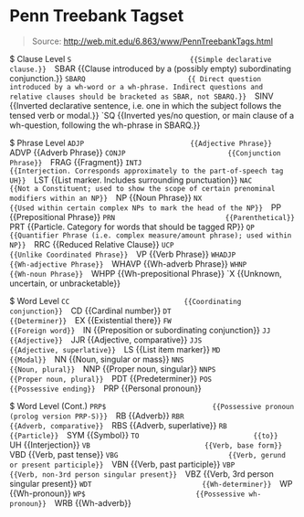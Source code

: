 # Penn Treebank Tagset

> Source: http://web.mit.edu/6.863/www/PennTreebankTags.html

$ Clause Level
    `S                             {{Simple declarative clause.}} 
    `SBAR                          {{Clause introduced by a (possibly empty) subordinating conjunction.}} 
    `SBARQ                         {{ Direct question introduced by a wh-word or a wh-phrase. Indirect questions and relative clauses should be bracketed as SBAR, not SBARQ.}} 
    `SINV                          {{Inverted declarative sentence, i.e. one in which the subject follows the tensed verb or modal.}} 
    `SQ                            {{Inverted yes/no question, or main clause of a wh-question, following the wh-phrase in SBARQ.}} 

$ Phrase Level
    `ADJP                          {{Adjective Phrase}} 
    `ADVP                          {{Adverb Phrase}} 
    `CONJP                         {{Conjunction Phrase}} 
    `FRAG                          {{Fragment}} 
    `INTJ                          {{Interjection. Corresponds approximately to the part-of-speech tag UH}} 
    `LST                           {{List marker. Includes surrounding punctuation}} 
    `NAC                           {{Not a Constituent; used to show the scope of certain prenominal modifiers within an NP}} 
    `NP                            {{Noun Phrase}} 
    `NX                            {{Used within certain complex NPs to mark the head of the NP}} 
    `PP                            {{Prepositional Phrase}} 
    `PRN                           {{Parenthetical}} 
    `PRT                           {{Particle. Category for words that should be tagged RP}} 
    `QP                            {{Quantifier Phrase (i.e. complex measure/amount phrase); used within NP}} 
    `RRC                           {{Reduced Relative Clause}} 
    `UCP                           {{Unlike Coordinated Phrase}} 
    `VP                            {{Verb Phrase}} 
    `WHADJP                        {{Wh-adjective Phrase}} 
    `WHAVP                         {{Wh-adverb Phrase}} 
    `WHNP                          {{Wh-noun Phrase}} 
    `WHPP                          {{Wh-prepositional Phrase}} 
    `X                             {{Unknown, uncertain, or unbracketable}} 

$ Word Level
    `CC                            {{Coordinating conjunction}} 
    `CD                            {{Cardinal number}} 
    `DT                            {{Determiner}} 
    `EX                            {{Existential there}} 
    `FW                            {{Foreign word}} 
    `IN                            {{Preposition or subordinating conjunction}} 
    `JJ                            {{Adjective}} 
    `JJR                           {{Adjective, comparative}} 
    `JJS                           {{Adjective, superlative}} 
    `LS                            {{List item marker}} 
    `MD                            {{Modal}} 
    `NN                            {{Noun, singular or mass}} 
    `NNS                           {{Noun, plural}} 
    `NNP                           {{Proper noun, singular}} 
    `NNPS                          {{Proper noun, plural}} 
    `PDT                           {{Predeterminer}} 
    `POS                           {{Possessive ending}} 
    `PRP                           {{Personal pronoun}} 

$ Word Level (Cont.)
    `PRP$                          {{Possessive pronoun (prolog version PRP-S)}} 
    `RB                            {{Adverb}} 
    `RBR                           {{Adverb, comparative}} 
    `RBS                           {{Adverb, superlative}} 
    `RB                            {{Particle}} 
    `SYM                           {{Symbol}} 
    `TO                            {{to}} 
    `UH                            {{Interjection}} 
    `VB                            {{Verb, base form}} 
    `VBD                           {{Verb, past tense}} 
    `VBG                           {{Verb, gerund or present participle}} 
    `VBN                           {{Verb, past participle}} 
    `VBP                           {{Verb, non-3rd person singular present}} 
    `VBZ                           {{Verb, 3rd person singular present}} 
    `WDT                           {{Wh-determiner}} 
    `WP                            {{Wh-pronoun}} 
    `WP$                           {{Possessive wh-pronoun}} 
    `WRB                           {{Wh-adverb}} 

